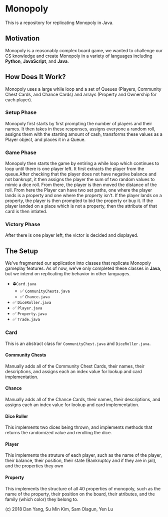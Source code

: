 # Monopoly
This is a repository for replicating Monopoly in Java.

## Motivation
Monopoly is a reasonably complex board game, we wanted to challenge our CS knowledge and create Monopoly in a variety of languages including **Python**, **JavaScript**, and **Java**.

## How Does It Work?
Monopoly uses a large while loop and a set of Queues (Players, Community Chest Cards, and Chance Cards) and arrays (Property and Ownership for each player).

### Setup Phase
Monopoly first starts by first prompting the number of players and their names. It then takes in these responses, assigns everyone a random roll, assigns them with the starting amount of cash, transforms these values as a Player object, and places it in a Queue.

### Game Phase
Monopoly then starts the game by entiring a while loop which continues to loop until there is one player left. It first extracts the player from the queue.After checking that the player does not have negative balance and not bankrupt, it then assigns the player the sum of two random values to mimic a dice roll. From there, the player is then moved the distance of the roll. From here the Player can have two set paths, one where the player lands is a property and one where the property isn't. If the player lands on a property, the player is then prompted to bid the property or buy it. If the player landed on a place which is not a property, then the attribute of that card is then intiated.

### Victory Phase
After there is one player left, the victor is decided and displayed.

## The Setup
We've fragmented our application into classes that replicate Monopoly gameplay features. As of now, we've only completed these classes in **Java**, but we intend on replicating the behavior in other languages.

- ⛔️`Card.java`
  - ✅ `CommunityChests.java`
  - ✅ `Chance.java`
- ✅ `DiceRoller.java`
- ✅ `Player.java`
- ✅ `Property.java`
- ✅ `Trade.java`

### Card
This is an abstract class for `CommunityChest.java` and `DiceRoller.java`.

#### Community Chests
Manually adds all of the Community Chest Cards, their names, their descriptions, and assigns each an index value for lookup and card implementation.

#### Chance
Manually adds all of the Chance Cards, their names, their descriptions, and assigns each an index value for lookup and card implementation.

#### Dice Roller
This implements two dices being thrown, and implements methods that returns the randomized value and rerolling the dice.

#### Player
This implements the struture of each player, such as the name of the player, their balance, their position, their state (Bankruptcy and if they are in jail), and the properties they own

#### Property
This implements the structure of all 40 properties of monopoly, such as the name of the property, their position on the board, their atributes, and the family (which color) they belong to.

(c) 2018 Dan Yang, Su Min Kim, Sam Olagun, Yen Lu

